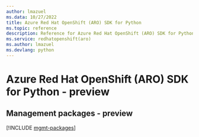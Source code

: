 ```yaml
---
author: lmazuel
ms.data: 10/27/2022
title: Azure Red Hat OpenShift (ARO) SDK for Python
ms.topic: reference
description: Reference for Azure Red Hat OpenShift (ARO) SDK for Python
ms.service: redhatopenshift(aro)
ms.author: lmazuel
ms.devlang: python
---
```

# Azure Red Hat OpenShift (ARO) SDK for Python - preview

## Management packages - preview
[!INCLUDE [mgmt-packages](red-hat-openshift-(aro)-mgmt-index.md)]
